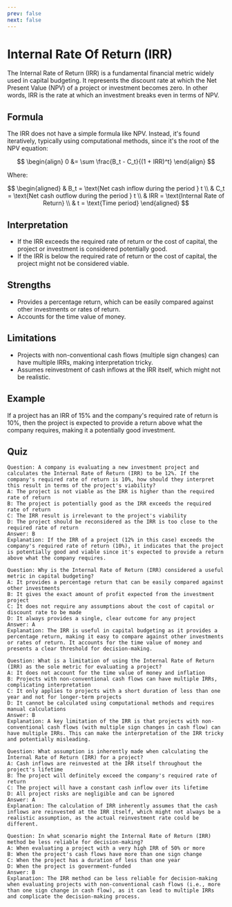 ```yaml
---
prev: false
next: false
---
```


# Internal Rate Of Return (IRR)

The Internal Rate of Return (IRR) is a fundamental financial metric widely used in capital budgeting. It represents the discount rate at which the Net Present Value (NPV) of a project or investment becomes zero. In other words, IRR is the rate at which an investment breaks even in terms of NPV.

## Formula

The IRR does not have a simple formula like NPV. Instead, it's found iteratively, typically using computational methods, since it's the root of the NPV equation:

$$
\begin{align}
0 &= \sum \frac{B_t - C_t}{(1 + IRR)^t}
\end{align}
$$

Where:

$$
\begin{aligned}
& B_t = \text{Net cash inflow during the period } t \\
& C_t = \text{Net cash outflow during the period } t \\
& IRR = \text{Internal Rate of Return} \\
& t = \text{Time period}
\end{aligned}
$$

## Interpretation

- If the IRR exceeds the required rate of return or the cost of capital, the project or investment is considered potentially good.
- If the IRR is below the required rate of return or the cost of capital, the project might not be considered viable.

## Strengths

- Provides a percentage return, which can be easily compared against other investments or rates of return.
- Accounts for the time value of money.

## Limitations

- Projects with non-conventional cash flows (multiple sign changes) can have multiple IRRs, making interpretation tricky.
- Assumes reinvestment of cash inflows at the IRR itself, which might not be realistic.

## Example

If a project has an IRR of 15% and the company's required rate of return is 10%, then the project is expected to provide a return above what the company requires, making it a potentially good investment.

## Quiz

```quiz
Question: A company is evaluating a new investment project and calculates the Internal Rate of Return (IRR) to be 12%. If the company's required rate of return is 10%, how should they interpret this result in terms of the project's viability?
A: The project is not viable as the IRR is higher than the required rate of return
B: The project is potentially good as the IRR exceeds the required rate of return
C: The IRR result is irrelevant to the project's viability
D: The project should be reconsidered as the IRR is too close to the required rate of return
Answer: B
Explanation: If the IRR of a project (12% in this case) exceeds the company's required rate of return (10%), it indicates that the project is potentially good and viable since it's expected to provide a return above what the company requires.

Question: Why is the Internal Rate of Return (IRR) considered a useful metric in capital budgeting?
A: It provides a percentage return that can be easily compared against other investments
B: It gives the exact amount of profit expected from the investment project
C: It does not require any assumptions about the cost of capital or discount rate to be made
D: It always provides a single, clear outcome for any project
Answer: A
Explanation: The IRR is useful in capital budgeting as it provides a percentage return, making it easy to compare against other investments or rates of return. It accounts for the time value of money and presents a clear threshold for decision-making.

Question: What is a limitation of using the Internal Rate of Return (IRR) as the sole metric for evaluating a project?
A: It does not account for the time value of money and inflation
B: Projects with non-conventional cash flows can have multiple IRRs, complicating interpretation
C: It only applies to projects with a short duration of less than one year and not for longer-term projects
D: It cannot be calculated using computational methods and requires manual calculations
Answer: B
Explanation: A key limitation of the IRR is that projects with non-conventional cash flows (with multiple sign changes in cash flow) can have multiple IRRs. This can make the interpretation of the IRR tricky and potentially misleading.

Question: What assumption is inherently made when calculating the Internal Rate of Return (IRR) for a project?
A: Cash inflows are reinvested at the IRR itself throughout the project's lifetime
B: The project will definitely exceed the company's required rate of return
C: The project will have a constant cash inflow over its lifetime
D: All project risks are negligible and can be ignored
Answer: A
Explanation: The calculation of IRR inherently assumes that the cash inflows are reinvested at the IRR itself, which might not always be a realistic assumption, as the actual reinvestment rate could be different.

Question: In what scenario might the Internal Rate of Return (IRR) method be less reliable for decision-making?
A: When evaluating a project with a very high IRR of 50% or more
B: When the project's cash flows have more than one sign change
C: When the project has a duration of less than one year
D: When the project is government-funded
Answer: B
Explanation: The IRR method can be less reliable for decision-making when evaluating projects with non-conventional cash flows (i.e., more than one sign change in cash flow), as it can lead to multiple IRRs and complicate the decision-making process.
```
